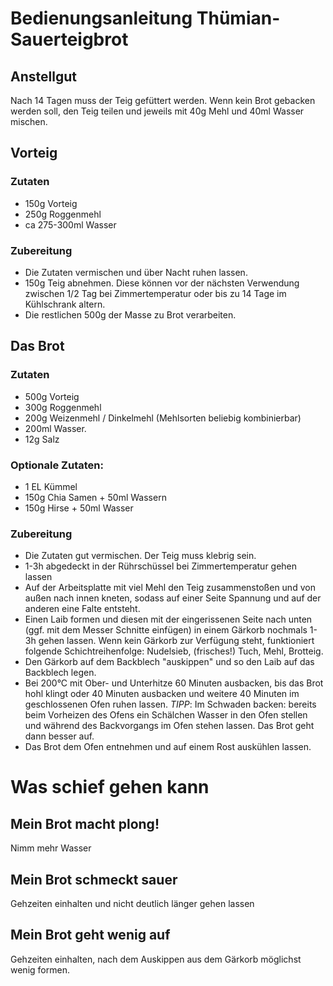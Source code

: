 # Bedienungsanleitung Thümian-Sauerteigbrot

## Anstellgut

Nach 14 Tagen muss der Teig gefüttert werden. Wenn kein
Brot gebacken werden soll, den Teig teilen und jeweils mit 40g Mehl und 40ml
Wasser mischen.

## Vorteig

### Zutaten
* 150g Vorteig
* 250g Roggenmehl
* ca 275-300ml Wasser

### Zubereitung

* Die Zutaten vermischen und über Nacht ruhen lassen.
* 150g Teig abnehmen. Diese können vor der nächsten Verwendung
  zwischen 1/2 Tag bei Zimmertemperatur oder bis zu 14 Tage im Kühlschrank
  altern.
* Die restlichen 500g der Masse zu Brot verarbeiten.

## Das Brot
### Zutaten
* 500g Vorteig
* 300g Roggenmehl
* 200g Weizenmehl / Dinkelmehl (Mehlsorten beliebig kombinierbar)
* 200ml Wasser.
* 12g Salz

### Optionale Zutaten:

* 1 EL Kümmel
* 150g Chia Samen + 50ml Wassern
* 150g Hirse + 50ml Wasser

### Zubereitung

* Die Zutaten gut vermischen. Der Teig muss klebrig sein.
* 1-3h abgedeckt in der Rührschüssel bei Zimmertemperatur gehen lassen
* Auf der Arbeitsplatte mit viel Mehl den Teig zusammenstoßen und von außen
  nach innen kneten, sodass auf einer Seite Spannung und auf der anderen eine
  Falte entsteht.
* Einen Laib formen und diesen mit der eingerissenen Seite nach unten (ggf. mit dem Messer Schnitte
  einfügen) in einem Gärkorb nochmals 1-3h gehen lassen. Wenn kein Gärkorb zur Verfügung steht, funktioniert folgende Schichtreihenfolge: Nudelsieb, (frisches!) Tuch, Mehl, Brotteig.
* Den Gärkorb auf dem Backblech "auskippen" und so den Laib auf das Backblech legen.
* Bei 200°C mit Ober- und Unterhitze 60 Minuten ausbacken, bis das Brot hohl
  klingt oder 40 Minuten ausbacken und weitere 40 Minuten im geschlossenen Ofen
  ruhen lassen. *TIPP*: Im Schwaden backen: bereits beim Vorheizen des Ofens ein 
  Schälchen Wasser in den Ofen stellen und während des Backvorgangs im Ofen stehen
  lassen. Das Brot geht dann besser auf.
* Das Brot dem Ofen entnehmen und auf einem Rost auskühlen lassen.


# Was schief gehen kann

## Mein Brot macht plong!

Nimm mehr Wasser

## Mein Brot schmeckt sauer

Gehzeiten einhalten und nicht deutlich länger gehen lassen

## Mein Brot geht wenig auf

Gehzeiten einhalten, nach dem Auskippen aus dem Gärkorb möglichst wenig formen. 
